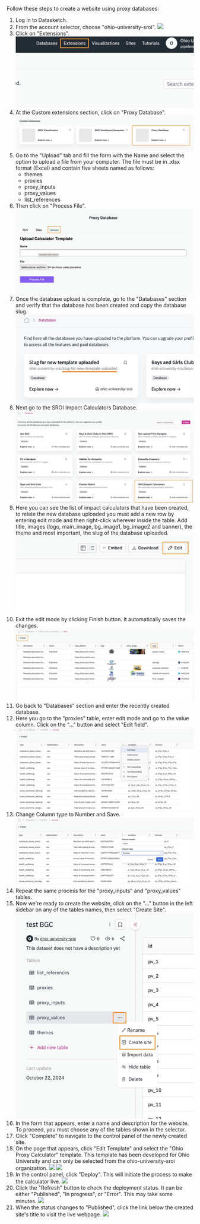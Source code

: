 Follow these steps to create a website using proxy databases:

1. Log in to Datasketch.
2. From the account selector, choose "ohio-university-sroi".
![](https://res.cloudinary.com/randommonkey/image/upload/v1722619790/datasketch/tutorials/2c393265-bbcd-4374-9a54-6a3bf122c7a8.png.png)
3. Click on "Extensions".
![](https://github.com/datasketch/ohio-sroi/blob/main/public/tutorial/3.jpeg?raw=true)
4. At the Custom extensions section, click on "Proxy Database".
![](https://github.com/datasketch/ohio-sroi/blob/main/public/tutorial/4.jpeg?raw=true)
5. Go to the "Upload" tab and fill the form with the Name and select the option to upload a file from your computer. The file must be in .xlsx format (Excel) and contain five sheets named as follows:
   - themes
   - proxies
   - proxy_inputs
   - proxy_values
   - list_references
6. Then click on "Process File".
![](https://github.com/datasketch/ohio-sroi/blob/main/public/tutorial/5.jpeg?raw=true)
7. Once the database upload is complete, go to the "Databases" section and verify that the database has been created and copy the database slug.
![](https://github.com/datasketch/ohio-sroi/blob/main/public/tutorial/7.jpeg?raw=true)
8. Next go to the SROI Impact Calculators Database.
![](https://github.com/datasketch/ohio-sroi/blob/main/public/tutorial/8.jpeg?raw=true)
9. Here you can see the list of impact calculators that have been created, to relate the new database uploaded you must add a new row by entering edit mode and then right-click wherever inside the table. Add title, images (logo, main_image, bg_image1, bg_image2 and banner), the theme and most important, the slug of the database uploaded.
![](https://github.com/datasketch/ohio-sroi/blob/main/public/tutorial/10.jpeg?raw=true)
10. Exit the edit mode by clicking Finish button. It automatically saves the changes.
![](https://github.com/datasketch/ohio-sroi/blob/main/public/tutorial/9.jpeg?raw=true)
11. Go back to "Databases" section and enter the recently created database.
12. Here you go to the "proxies" table, enter edit mode and go to the value column. Click on the "..." button and select "Edit field".
![](https://github.com/datasketch/ohio-sroi/blob/main/public/tutorial/12.jpeg?raw=true)
13. Change Column type to Number and Save.
![](https://github.com/datasketch/ohio-sroi/blob/main/public/tutorial/13.jpeg?raw=true)
14. Repeat the same process for the "proxy_inputs" and "proxy_values" tables.
15. Now we're ready to create the website, click on the "..." button in the left sidebar on any of the tables names, then select "Create Site".
![](https://github.com/datasketch/ohio-sroi/blob/main/public/tutorial/15.jpeg?raw=true)
16. In the form that appears, enter a name and description for the website. To proceed, you must choose any of the tables shown in the selector.
17. Click "Complete" to navigate to the control panel of the newly created site.
18. On the page that appears, click "Edit Template" and select the "Ohio Proxy Calculator" template. This template has been developed for Ohio University and can only be selected from the ohio-university-sroi organization.
![](https://res.cloudinary.com/randommonkey/image/upload/v1722620169/datasketch/tutorials/0a5a07d0-e5a5-4acf-9b2e-68f6f4bafc7b.png.png)
![](https://res.cloudinary.com/randommonkey/image/upload/v1722620207/datasketch/tutorials/15d82baa-97f7-448c-826c-8b21f8ce937d.png.png)
19. In the control panel, click "Deploy". This will initiate the process to make the calculator live.
![](https://res.cloudinary.com/randommonkey/image/upload/v1722620232/datasketch/tutorials/659146fa-c2b6-493e-9aa1-e30e0c8ba5a2.png.png)
20. Click the "Refresh" button to check the deployment status. It can be either "Published", "In progress", or "Error". This may take some minutes.
![](https://res.cloudinary.com/randommonkey/image/upload/v1722620259/datasketch/tutorials/2f6e4c72-86b4-43cb-be53-dc88f282254f.png.png)
21. When the status changes to "Published", click the link below the created site's title to visit the live webpage.
![](https://res.cloudinary.com/randommonkey/image/upload/v1722620288/datasketch/tutorials/a4cd76b7-f1f7-43f5-8d2a-01a5510ed27a.png.png)
